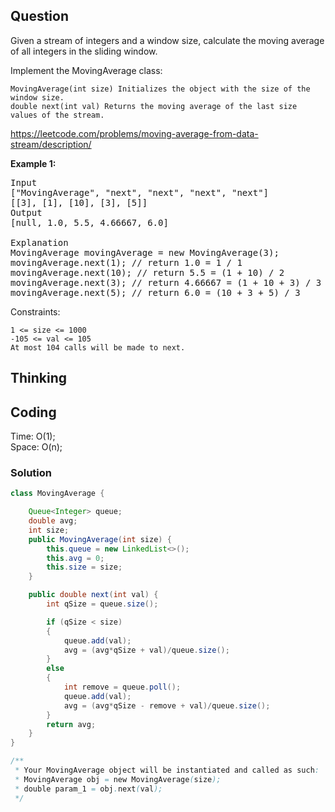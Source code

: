 ## Question
Given a stream of integers and a window size, calculate the moving average of all integers in the sliding window.

Implement the MovingAverage class:

    MovingAverage(int size) Initializes the object with the size of the window size.
    double next(int val) Returns the moving average of the last size values of the stream.

https://leetcode.com/problems/moving-average-from-data-stream/description/

**Example 1:**
<pre>
Input
["MovingAverage", "next", "next", "next", "next"]
[[3], [1], [10], [3], [5]]
Output
[null, 1.0, 5.5, 4.66667, 6.0]

Explanation
MovingAverage movingAverage = new MovingAverage(3);
movingAverage.next(1); // return 1.0 = 1 / 1
movingAverage.next(10); // return 5.5 = (1 + 10) / 2
movingAverage.next(3); // return 4.66667 = (1 + 10 + 3) / 3
movingAverage.next(5); // return 6.0 = (10 + 3 + 5) / 3
</pre>


Constraints:

    1 <= size <= 1000
    -105 <= val <= 105
    At most 104 calls will be made to next.




## Thinking

## Coding
Time: O(1);  
Space: O(n);

### Solution
```java
class MovingAverage {

    Queue<Integer> queue;
    double avg;
    int size;
    public MovingAverage(int size) {
        this.queue = new LinkedList<>();
        this.avg = 0;
        this.size = size;
    }

    public double next(int val) {
        int qSize = queue.size();

        if (qSize < size)
        {
            queue.add(val);
            avg = (avg*qSize + val)/queue.size();
        }
        else
        {
            int remove = queue.poll();
            queue.add(val);
            avg = (avg*qSize - remove + val)/queue.size();
        }
        return avg;
    }
}

/**
 * Your MovingAverage object will be instantiated and called as such:
 * MovingAverage obj = new MovingAverage(size);
 * double param_1 = obj.next(val);
 */
```